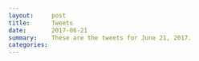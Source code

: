 ```yaml
---
layout:     post
title:      Tweets
date:       2017-06-21
summary:    These are the tweets for June 21, 2017.
categories:
---
```


